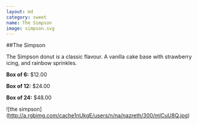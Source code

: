 ```yaml
---
layout: md
category: sweet
name: The Simpson
image: simpson.svg
---
```


##The Simpson

The Simpson donut is a classic flavour. A vanilla cake base with strawberry icing, and rainbow sprinkles.

**Box of 6:** $12.00

**Box of 12:** $24.00

**Box of 24:** $48.00


![the simpson] (http://a.rgbimg.com/cache1nUkgE/users/n/na/nazreth/300/mlCuU8Q.jpg)